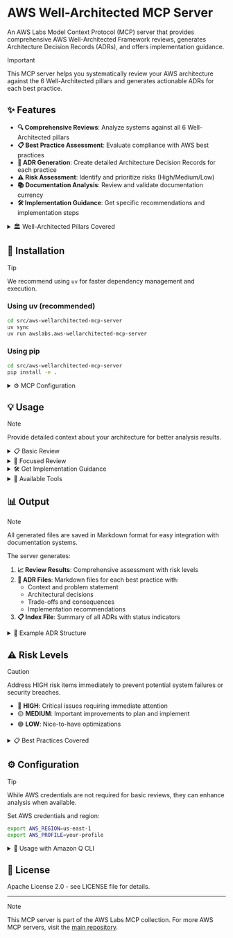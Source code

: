 # AWS Well-Architected MCP Server

An AWS Labs Model Context Protocol (MCP) server that provides comprehensive AWS Well-Architected Framework reviews, generates Architecture Decision Records (ADRs), and offers implementation guidance.

> [!IMPORTANT]
> This MCP server helps you systematically review your AWS architecture against the 6 Well-Architected pillars and generates actionable ADRs for each best practice.

## ✨ Features

- **🔍 Comprehensive Reviews**: Analyze systems against all 6 Well-Architected pillars
- **📋 Best Practice Assessment**: Evaluate compliance with AWS best practices
- **📝 ADR Generation**: Create detailed Architecture Decision Records for each practice
- **⚠️ Risk Assessment**: Identify and prioritize risks (High/Medium/Low)
- **📚 Documentation Analysis**: Review and validate documentation currency
- **🛠️ Implementation Guidance**: Get specific recommendations and implementation steps

<details>
<summary>🏛️ Well-Architected Pillars Covered</summary>

1. **🔧 Operational Excellence** - Infrastructure as Code, Monitoring, Automation
2. **🔒 Security** - Identity, Data Protection, Infrastructure Security  
3. **🛡️ Reliability** - Fault Tolerance, Recovery, Scaling
4. **⚡ Performance Efficiency** - Resource Selection, Monitoring, Trade-offs
5. **💰 Cost Optimization** - Cost-Effective Resources, Matching Supply/Demand
6. **🌱 Sustainability** - Environmental Impact, Resource Efficiency

</details>

## 🚀 Installation

> [!TIP]
> We recommend using `uv` for faster dependency management and execution.

### Using uv (recommended)
```bash
cd src/aws-wellarchitected-mcp-server
uv sync
uv run awslabs.aws-wellarchitected-mcp-server
```

### Using pip
```bash
cd src/aws-wellarchitected-mcp-server
pip install -e .
```

<details>
<summary>⚙️ MCP Configuration</summary>

> [!IMPORTANT]
> Update the `cwd` path to match your actual installation directory.

Add to your MCP configuration file (`~/.config/mcp/mcp.json`):

**With uv:**
```json
{
  "mcpServers": {
    "aws-wellarchitected": {
      "command": "uv",
      "args": ["run", "awslabs.aws-wellarchitected-mcp-server"],
      "cwd": "/path/to/mcp/src/aws-wellarchitected-mcp-server"
    }
  }
}
```

**With pip:**
```json
{
  "mcpServers": {
    "aws-wellarchitected": {
      "command": "python",
      "args": ["-m", "awslabs.aws_wellarchitected_mcp_server.server"],
      "cwd": "/path/to/mcp/src/aws-wellarchitected-mcp-server"
    }
  }
}
```

</details>

## 💡 Usage

> [!NOTE]
> Provide detailed context about your architecture for better analysis results.

<details>
<summary>📋 Basic Review</summary>

```python
# Review all pillars
await review(
    context="E-commerce application with web tier, API tier, and database tier deployed on AWS",
    output_directory="./my-adrs"
)
```

</details>

<details>
<summary>🎯 Focused Review</summary>

> [!TIP]
> Focus on specific pillars for targeted improvements and faster reviews.

```python
# Review specific pillars
await review(
    context="Microservices architecture with containers",
    pillars=["SECURITY", "RELIABILITY"],
    documentation_paths=["./docs/architecture.md", "./README.md"],
    output_directory="./security-reliability-adrs"
)
```

</details>

<details>
<summary>🛠️ Get Implementation Guidance</summary>

```python
# Get specific implementation steps
await ask_implementation_fix(
    best_practice_id="SEC01",
    current_context="Currently using IAM users for applications",
    preferred_approach="Migrate to IAM roles"
)
```

</details>

<details>
<summary>🔧 Available Tools</summary>

### 🔍 `review`
Perform comprehensive Well-Architected Framework review
- **context**: Description of system/workload
- **pillars**: Optional list of specific pillars to review
- **documentation_paths**: Optional paths to documentation files
- **output_directory**: Directory to save ADR files

### 📋 `list_pillars`
List all available Well-Architected pillars with descriptions

### 📚 `get_best_practices`
Get best practices for specific pillar or all pillars
- **pillar**: Optional pillar name to filter practices

### 🛠️ `ask_implementation_fix`
Get detailed implementation guidance for specific best practice
- **best_practice_id**: ID of best practice (e.g., 'OPS01', 'SEC01')
- **current_context**: Current implementation description
- **preferred_approach**: Optional preferred implementation approach

### 📝 `collect_user_input`
Collect user input for best practices requiring human assessment
- **best_practice_id**: ID of best practice needing input (e.g., 'OPS01-BP01')
- **responses**: Dictionary of question-answer pairs for assessment

### 👥 `evaluate_customer_needs`
Specific tool for OPS01-BP01 customer needs assessment
- **stakeholder_engagement**: Current stakeholder engagement practices
- **customer_feedback_mechanisms**: Existing feedback collection methods
- **customer_outcome_focus**: How you prioritize based on customer outcomes
- **business_alignment**: How operations support business outcomes
- **support_data_review**: Use of historical support data
- **feature_validation**: Customer validation processes

</details>

## 📊 Output

> [!NOTE]
> All generated files are saved in Markdown format for easy integration with documentation systems.

The server generates:

1. **📈 Review Results**: Comprehensive assessment with risk levels
2. **📝 ADR Files**: Markdown files for each best practice with:
   - Context and problem statement
   - Architectural decisions
   - Trade-offs and consequences
   - Implementation recommendations
3. **📋 Index File**: Summary of all ADRs with status indicators

<details>
<summary>📝 Example ADR Structure</summary>

```markdown
# ADR: Implement Infrastructure as Code

**Date:** 2024-01-15
**Status:** Proposed
**Best Practice ID:** OPS01
**Pillar:** OPERATIONAL_EXCELLENCE
**Risk Level:** HIGH

## Context
Well-Architected Framework OPERATIONAL_EXCELLENCE pillar requires...

## Decision
Need to implement Infrastructure as Code to meet Well-Architected standards

## Trade-offs
### Benefit
Improved system reliability and maintainability

### Cost
Initial implementation effort and potential complexity

## Implementation Notes
Priority: HIGH. Use AWS CloudFormation or CDK for infrastructure provisioning...
```

</details>

## ⚠️ Risk Levels

> [!CAUTION]
> Address HIGH risk items immediately to prevent potential system failures or security breaches.

- 🔴 **HIGH**: Critical issues requiring immediate attention
- 🟡 **MEDIUM**: Important improvements to plan and implement
- 🟢 **LOW**: Nice-to-have optimizations

<details>
<summary>📋 Best Practices Covered</summary>

The server evaluates 12+ core best practices across all pillars:

### 🔧 Operational Excellence
- **OPS01-BP01**: Evaluate External Customer Needs *(requires user input)*
- **OPS01-BP02**: Evaluate Internal Customer Needs *(requires user input)*
- **OPS01-BP03**: Evaluate Governance Requirements *(requires user input)*
- **OPS01-BP04**: Evaluate Compliance Requirements *(requires user input)*
- **OPS01-BP05**: Evaluate Threat Landscape *(requires user input)*
- **OPS01-BP06**: Evaluate Tradeoffs While Managing Benefits and Risks *(requires user input)*
- **OPS02-BP01**: Resources Have Identified Owners *(requires user input)*
- **OPS02-BP02**: Processes and Procedures Have Identified Owners *(requires user input)*
- **OPS02-BP03**: Operations Activities Have Identified Owners *(requires user input)*
- **OPS02-BP04**: Mechanisms Exist to Manage Responsibilities and Ownership *(requires user input)*
- **OPS02-BP05**: Mechanisms Exist to Request Additions, Changes, and Exceptions *(requires user input)*
- **OPS02-BP06**: Responsibilities Between Teams Are Predefined or Negotiated *(requires user input)*
- **OPS03-BP01**: Executive Sponsorship *(requires user input)*
- **OPS03-BP02**: Team Members Are Empowered to Take Action *(requires user input)*
- **OPS03-BP03**: Escalation Is Encouraged *(requires user input)*
- **OPS03-BP04**: Communications Are Timely, Clear, and Actionable *(requires user input)*
- **OPS03-BP05**: Experimentation Is Encouraged *(requires user input)*
- **OPS03-BP06**: Learning Is Encouraged *(requires user input)*
- **OPS03-BP07**: Team Members Are Encouraged to Maintain and Grow Their Skill Sets *(requires user input)*
- **OPS04-BP01**: Identify Key Performance Indicators *(requires user input)*
- **OPS04-BP02**: Implement Application Telemetry
- **OPS04-BP03**: Implement User Activity Telemetry
- **OPS04-BP04**: Implement Dependency Telemetry
- **OPS04-BP05**: Implement Distributed Tracing
- **OPS05-BP01**: Use Version Control
- **OPS05-BP02**: Test and Validate Changes
- **OPS05-BP03**: Use Configuration Management Systems
- **OPS05-BP04**: Use Build and Deployment Management Systems
- **OPS05-BP05**: Perform Patch Management
- **OPS05-BP06**: Share Design Standards *(requires user input)*
- **OPS05-BP07**: Implement Practices to Improve Code Quality
- **OPS05-BP08**: Use Multiple Environments
- **OPS05-BP09**: Make Frequent, Small, Reversible Changes
- **OPS05-BP10**: Fully Automate Integration and Deployment
- **OPS06-BP01**: Plan for Unsuccessful Changes
- **OPS06-BP02**: Test and Validate Changes
- **OPS06-BP03**: Use Deployment Management Systems
- **OPS06-BP04**: Automate Testing and Rollback
- **OPS07-BP01**: Ensure Personnel Capability *(requires user input)*
- **OPS07-BP02**: Ensure Consistent Review of Operational Readiness *(requires user input)*
- **OPS07-BP03**: Use Runbooks for Procedures *(requires user input)*
- **OPS07-BP04**: Use Playbooks for Issue Investigation *(requires user input)*
- **OPS07-BP05**: Make Informed Decisions to Deploy Systems and Changes *(requires user input)*
- **OPS07-BP06**: Enable Support Plans *(requires user input)*
- **OPS11-BP01**: Have a Process for Continuous Improvement *(requires user input)*
- **OPS11-BP02**: Perform Root Cause Analysis on Failures *(requires user input)*
- **OPS11-BP03**: Implement Feedback Loops *(requires user input)*
- **OPS11-BP04**: Perform Knowledge Management *(requires user input)*
- **OPS11-BP05**: Define Drivers for Improvement *(requires user input)*
- **OPS11-BP06**: Validate Insights *(requires user input)*
- **OPS11-BP07**: Perform Operations Metrics Reviews *(requires user input)*
- **OPS11-BP08**: Share Lessons Learned *(requires user input)*
- **OPS11-BP09**: Allocate Time to Make Improvements *(requires user input)*
- **OPS01**: Infrastructure as Code
- **OPS02**: Comprehensive Monitoring

### 🔒 Security
- **SEC01**: Strong Identity Foundation
- **SEC02**: Security at All Layers

### 🛡️ Reliability
- **REL01**: Design for Failure
- **REL02**: Auto Scaling

### ⚡ Performance Efficiency
- **PERF01**: Appropriate Instance Types
- **PERF02**: Caching Strategies

### 💰 Cost Optimization
- **COST01**: Cost Monitoring
- **COST02**: Reserved Instances/Savings Plans

### 🌱 Sustainability
- **SUS01**: Resource Utilization Optimization
- **SUS02**: Managed Services Usage

</details>

## ⚙️ Configuration

> [!TIP]
> While AWS credentials are not required for basic reviews, they can enhance analysis when available.

Set AWS credentials and region:

```bash
export AWS_REGION=us-east-1
export AWS_PROFILE=your-profile
```

<details>
<summary>🎯 Usage with Amazon Q CLI</summary>

```bash
# Basic review
q "Review my 3-tier web application architecture"

# Security-focused review
q "Perform Well-Architected security review of my EKS cluster"

# Get implementation help
q "How do I implement Infrastructure as Code (OPS01)?"
```

</details>

## 📄 License

Apache License 2.0 - see LICENSE file for details.

---

> [!NOTE]
> This MCP server is part of the AWS Labs MCP collection. For more AWS MCP servers, visit the [main repository](https://github.com/awslabs/mcp).